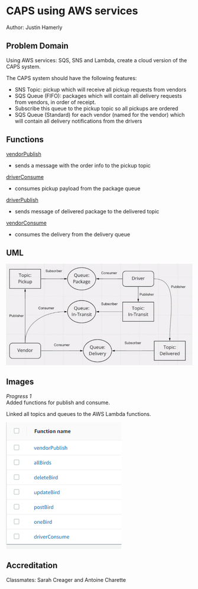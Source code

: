 # CAPS using AWS services

Author: Justin Hamerly

## Problem Domain

Using AWS services: SQS, SNS and Lambda, create a cloud version of the CAPS system.

The CAPS system should have the following features:

* SNS Topic: pickup which will receive all pickup requests from vendors
* SQS Queue (FIFO): packages which will contain all delivery requests from vendors, in order of receipt.
* Subscribe this queue to the pickup topic so all pickups are ordered
* SQS Queue (Standard) for each vendor (named for the vendor) which will contain all delivery notifications from the drivers

## Functions

[vendorPublish](./vendorpublish.js)  

* sends a message with the order info to the pickup topic  

[driverConsume](./driverconsume.js)  

* consumes pickup payload from the package queue

[driverPublish](./driverpublish.js)  

* sends message of delivered package to the delivered topic

[vendorConsume](./vendorConsume.js)  

* consumes the delivery from the delivery queue

## UML

![UML](./UML.PNG)

## Images  

*Progress 1*  
Added functions for publish and consume.  

Linked all topics and queues to the AWS Lambda functions.  

![progress](./progress1.PNG)

## Accreditation

Classmates: Sarah Creager and Antoine Charette
